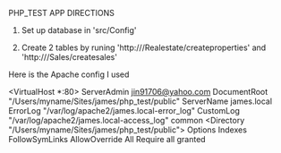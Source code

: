 

PHP_TEST APP DIRECTIONS

1. Set up database in 'src/Config'

2. Create 2 tables by runing 'http://<hostname>/Realestate/createproperties' and 'http://<hostname>/Sales/createsales'

Here is the Apache config I used

<VirtualHost *:80>
    ServerAdmin jin91706@yahoo.com
    DocumentRoot "/Users/myname/Sites/james/php_test/public"
    ServerName james.local
    ErrorLog "/var/log/apache2/james.local-error_log"
    CustomLog "/var/log/apache2/james.local-access_log" common
    <Directory "/Users/myname/Sites/james/php_test/public">
        Options Indexes FollowSymLinks
        AllowOverride All
        Require all granted
    </Directory>
</VirtualHost>